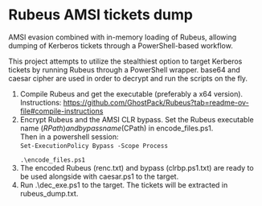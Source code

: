 # Rubeus AMSI tickets dump
 AMSI evasion combined with in-memory loading of Rubeus, allowing dumping of Kerberos tickets through a PowerShell-based workflow.

This project attempts to utilize the stealthiest option to target Kerberos tickets by running Rubeus through a PowerShell wrapper.
base64 and caesar cipher are used in order to decrypt and run the scripts on the fly.

1. Compile Rubeus and get the executable (preferably a x64 version). Instructions: https://github.com/GhostPack/Rubeus?tab=readme-ov-file#compile-instructions
2. Encrypt Rubeus and the AMSI CLR bypass. Set the Rubeus executable name ($RPath) and bypass name ($CPath) in encode_files.ps1.  
    Then in a powershell session:  
    <code>Set-ExecutionPolicy Bypass -Scope Process  
    .\encode_files.ps1</code>  
3. The encoded Rubeus (renc.txt) and bypass (clrbp.ps1.txt) are ready to be used alongside with caesar.ps1 to the target.
4. Run .\dec_exe.ps1 to the target. The tickets will be extracted in rubeus_dump.txt.
